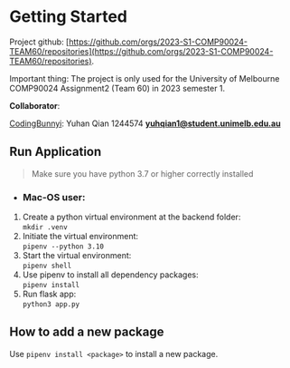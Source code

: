 # Getting Started
Project github: [https://github.com/orgs/2023-S1-COMP90024-TEAM60/repositories](https://github.com/orgs/2023-S1-COMP90024-TEAM60/repositories).

Important thing: The project is only used for the University of Melbourne COMP90024 Assignment2 (Team 60) in 2023 semester 1.

**Collaborator**:<br>

[CodingBunnyi](https://github.com/CodingBunnyi): Yuhan Qian 1244574 [**yuhqian1@student.unimelb.edu.au**](mailto:yuhqian1@student.unimelb.edu.au)<br>
  
## Run Application
> Make sure you have python 3.7 or higher correctly installed

* ### Mac-OS user:
1. Create a python virtual environment at the backend folder: <br>
`mkdir .venv`
2. Initiate the virtual environment: <br>
`pipenv --python 3.10`
3. Start the virtual environment: <br>
`pipenv shell`
4. Use pipenv to install all dependency packages: <br>
`pipenv install`
5. Run flask app: <br>
`python3 app.py` 

## How to add a new package
Use `pipenv install <package>` to install a new package. 
